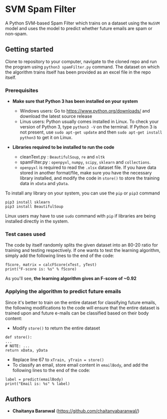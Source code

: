# SVM Spam Filter

A Python SVM-based Spam Filter which trains on a dataset using the `NuSVM` model and uses the model to predict whether future emails are spam or non-spam.

## Getting started

Clone to repository to your computer, navigate to the cloned repo and run the program using `python3 spamFilter.py` command. The dataset on which the algorithm trains itself has been provided as an excel file in the repo itself.

### Prerequisites

* **Make sure that Python 3 has been installed on your system**
  * Windows users: Go to https://www.python.org/downloads/ and download the latest source release
  * Linus users: Python usually comes installed in Linux. To check your version of Python 3, type `python3 -V` on the terminal. If Python 3 is not present, use `sudo apt-get update` and then `sudo apt-get install python3` to get it on Linux.
  
* **Libraries required to be installed to run the code**
  * cleanText.py : `BeautifulSoup`, `re` and `nltk`
  * spamFilter.py : `openpyxl`, `numpy`, `scipy`, `sklearn` and `collections`.
  * `openpyxl` is required to read the `.xlsx` dataset file. If you have data stored in another format/file, make sure you have the necessary library installed, and modify the code in `store()` to store the training data in `xData` and `yData`.
  
  
To install any library on your system, you can use the `pip` or `pip3` command
```
pip3 install sklearn
pip3 install BeautifulSoup
```
Linux users may have to use `sudo` command with `pip` if libraries are being installed directly in the system.

### Test cases used

The code by itself randomly splits the given dataset into an 80-20 ratio for training and testing respectively. 
If one wants to test the learning algorithm, simply add the following lines to the end of the code:
```
fScore, matrix = calcFScore(xTest, yTest)
print("F-score is: %s" % fScore)
```
As you'll see, **the learning algorithm gives an F-score of ~0.92**


### Applying the algorithm to predict future emails

Since it's better to train on the entire dataset for classifying future emails, the following modifications to the code will ensure that the entire dataset is trained upon and future e-mails can be classified based on their body content:

* Modify `store()` to return the entire dataset
```
def store():
...
# NOTE: ...
return xData, yData
```

* Replace line 67 to `xTrain, yTrain = store()`
* To classify an email, store email content in `emailBody`, and add the following lines to the end of the code:
```
label = predict(emailBody)
print("Email is: %s" % label)
```

## Authors

* **Chaitanya Baranwal** (https://github.com/chaitanyabaranwal/)
